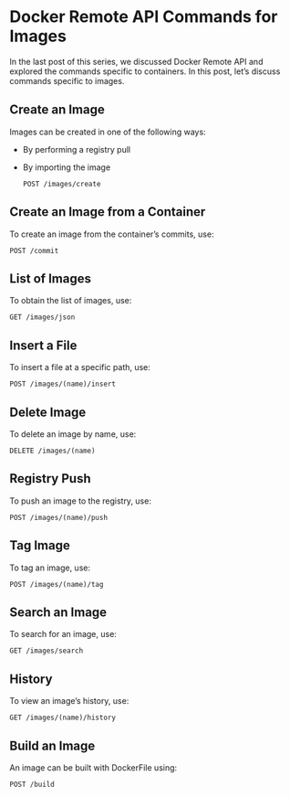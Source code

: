 # Docker Remote API Commands for Images

In the last post of this series, we discussed Docker Remote API and explored the commands specific to containers. In this post, let’s discuss commands specific to images.

## Create an Image

Images can be created in one of the following ways:

* By performing a registry pull
* By importing the image

  ```text
  POST /images/create
  ```

## Create an Image from a Container

To create an image from the container’s commits, use:

```text
POST /commit
```

## List of Images

To obtain the list of images, use:

```text
GET /images/json
```

## Insert a File

To insert a file at a specific path, use:

```text
POST /images/(name)/insert
```

## Delete Image

To delete an image by name, use:

```text
DELETE /images/(name)
```

## Registry Push

To push an image to the registry, use:

```text
POST /images/(name)/push
```

## Tag Image

To tag an image, use:

```text
POST /images/(name)/tag
```

## Search an Image

To search for an image, use:

```text
GET /images/search
```

## History

To view an image’s history, use:

```text
GET /images/(name)/history
```

## Build an Image

An image can be built with DockerFile using:

```text
POST /build
```

